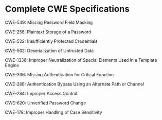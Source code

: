 

# Complete CWE Specifications

CWE-549: Missing Password Field Masking

CWE-256: Plaintext Storage of a Password

CWE-522: Insufficiently Protected Credentials

CWE-502: Deserialization of Untrusted Data

CWE-1336: Improper Neutralization of Special Elements Used in a Template Engine

CWE-306: Missing Authentication for Critical Function

CWE-288: Authentication Bypass Using an Alternate Path or Channel

CWE-284: Improper Access Control

CWE-620: Unverified Password Change

CWE-178: Improper Handling of Case Sensitivity